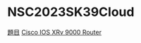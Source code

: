 # NSC2023SK39Cloud

[題目](https://hackmd.io/Y9NFGK6QSF6wWkY_VtIpDg)
[Cisco IOS XRv 9000 Router](http://nas01.chummydns.com/d/s/wyC9EQSCUUdWHpeDlSDXka0UFSqKT1fU/QguIoHTDWGEg0EAslPhdj6Sxsh4QjQmo-ObwgM8EeFAs)
